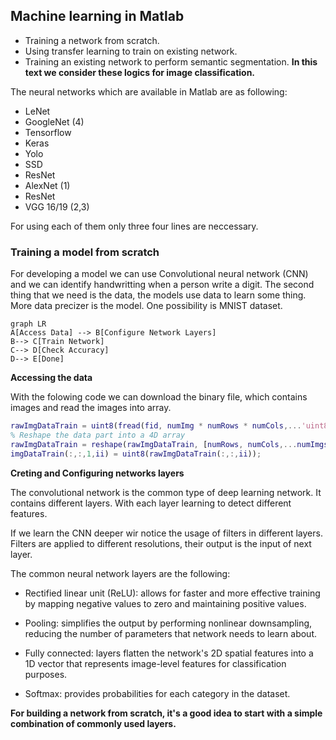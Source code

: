 ## Machine learning in Matlab

 - Training a network from scratch.
 - Using transfer learning to train on existing network.
 - Training an existing network to perform semantic segmentation.
**In this text we consider these logics for image classification.**

The neural networks which are available in Matlab are as following:

 - LeNet
 - GoogleNet (4)
 - Tensorflow
 - Keras 
 - Yolo 
 - SSD 
 - ResNet
 - AlexNet (1)
 - ResNet
 - VGG 16/19 (2,3)


For using each of them only three four lines are neccessary.

### Training a model from scratch

For developing a model we can use Convolutional neural network (CNN) and we can identify handwritting when a person write a digit.
The second thing that we need is the data, the models use data to learn some thing. More data precizer is the model. One possibility is MNIST dataset.

```mermaid
graph LR
A[Access Data] --> B[Configure Network Layers]
B--> C[Train Network]
C--> D[Check Accuracy]
D--> E[Done]
```
**Accessing the data**

With the folowing code we can download the binary file, which contains images and read the images into array.

```matlab
rawImgDataTrain = uint8(fread(fid, numImg * numRows * numCols,...'uint8'));
% Reshape the data part into a 4D array
rawImgDataTrain = reshape(rawImgDataTrain, [numRows, numCols,...numImgs]);
imgDataTrain(:,:,1,ii) = uint8(rawImgDataTrain(:,:,ii));
```
**Creting and Configuring networks layers**

The convolutional network is the common type of deep learning network. It contains different layers. With each layer learning to detect different features.

If we learn the CNN deeper  wir notice the usage of filters in different layers. Filters are applied to different resolutions, their output is the input of next layer.

The common neural network layers are the following:

 - Rectified linear unit (ReLU): allows for faster and more effective training by mapping negative values to zero and maintaining positive values.

 - Pooling: simplifies the output by performing nonlinear downsampling, reducing the number of parameters that network needs to learn about.

 - Fully connected: layers flatten the network's 2D spatial features into a 1D vector that represents image-level features for classification purposes.

 - Softmax: provides probabilities for each category in the dataset.
 
 **For building a network from scratch, it's a good idea to start with a simple combination of commonly used layers.**


<!--stackedit_data:
eyJoaXN0b3J5IjpbLTc2ODA1NTk2NiwtMTYxNTQ4OTM4NCwxMz
QzODA1MzkyLC0yMjAwOTgwNzQsLTE1MzI0NjcxODksLTExMTg3
MDU2MDcsLTQ2MzI4Njc4LC00NjMyODY3OCwtMjE1OTk1NTM0LC
0xMzQ5ODQ1MjI2LDE4NTQ5MDI5LDE5MDE5OTA3NTNdfQ==
-->